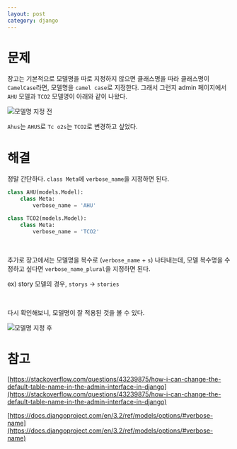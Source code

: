 ```yaml
---
layout: post
category: django
---
```


# 문제

장고는 기본적으로 모델명을 따로 지정하지 않으면 클래스명을 따라 클래스명이 `CamelCase`라면, 모델명을 `camel case`로 지정한다.
그래서 그런지 admin 페이지에서 `AHU` 모델과 `TCO2` 모델명이 아래와 같이 나왔다.

![모델명 지정 전](/no-access-please/assets/image/2022-02-08-how-to-change-the-default-table-name-in-the-admin-interface-in-django/1.png)

`Ahus`는 `AHUS`로 `Tc o2s`는 `TCO2`로 변경하고 싶었다.

# 해결

정말 간단하다. `class Meta`에 `verbose_name`을 지정하면 된다.

```python
class AHU(models.Model):
    class Meta:
        verbose_name = 'AHU'

class TCO2(models.Model):
    class Meta:
        verbose_name = 'TCO2'
```

<br>

추가로 장고에서는 모델명을 복수로 (`verbose_name` + `s`) 나타내는데, 모델 복수명을 수정하고 싶다면 `verbose_name_plural`을 지정하면 된다.

ex) story 모델의 경우, `storys` -> `stories`

<br>

다시 확인해보니, 모델명이 잘 적용된 것을 볼 수 있다.

![모델명 지정 후](/no-access-please/assets/image/2022-02-08-how-to-change-the-default-table-name-in-the-admin-interface-in-django/2.png)

# 참고

[https://stackoverflow.com/questions/43239875/how-i-can-change-the-default-table-name-in-the-admin-interface-in-django](https://stackoverflow.com/questions/43239875/how-i-can-change-the-default-table-name-in-the-admin-interface-in-django)

[https://docs.djangoproject.com/en/3.2/ref/models/options/#verbose-name](https://docs.djangoproject.com/en/3.2/ref/models/options/#verbose-name)